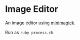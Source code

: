 # Image Editor
An image editor using [minimagick](https://github.com/minimagick/minimagick).

Run as `ruby process.rb`
